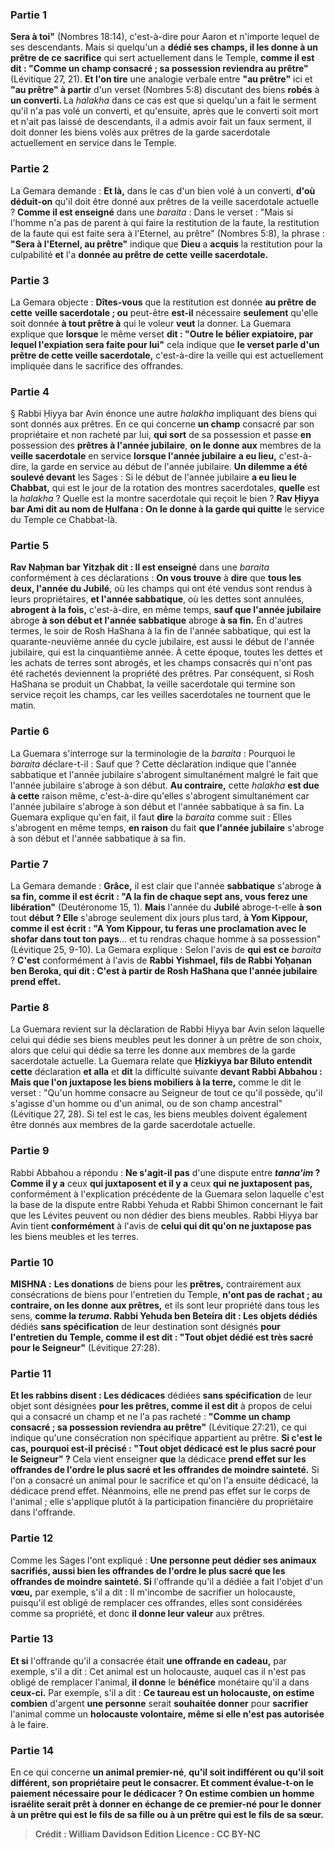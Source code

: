 
### Partie 1
<b>Sera à toi"</b> (Nombres 18:14), c'est-à-dire pour Aaron et n'importe lequel de ses descendants. Mais si quelqu'un a <b>dédié ses champs, il les donne à un prêtre de ce</b> <b>sacrifice</b> qui sert actuellement dans le Temple, <b>comme il est dit : "Comme un champ consacré ; sa possession reviendra au prêtre"</b> (Lévitique 27, 21). <b>Et l'on tire</b> une analogie verbale entre <b>"au prêtre"</b> ici et <b>"au prêtre" à partir</b> d'un verset (Nombres 5:8) discutant des biens <b>robés</b> à <b>un converti. </b> La <i>halakha</i> dans ce cas est que si quelqu'un a fait le serment qu'il n'a pas volé un converti, et qu'ensuite, après que le converti soit mort et n'ait pas laissé de descendants, il a admis avoir fait un faux serment, il doit donner les biens volés aux prêtres de la garde sacerdotale actuellement en service dans le Temple.

### Partie 2
La Gemara demande : <b>Et là,</b> dans le cas d'un bien volé à un converti, <b>d'où déduit-on</b> qu'il doit être donné aux prêtres de la veille sacerdotale actuelle ? <b>Comme il est enseigné</b> dans une <i>baraita</i> : Dans le verset : "Mais si l'homme n'a pas de parent à qui faire la restitution de la faute, la restitution de la faute qui est faite sera à l'Eternel, au prêtre" (Nombres 5:8), la phrase : <b>"Sera à l'Eternel, au prêtre"</b> indique que <b>Dieu</b> a <b>acquis</b> la restitution pour la culpabilité <b>et</b> l'a <b>donnée au prêtre de cette</b> <b>veille sacerdotale.</b>

### Partie 3
La Gemara objecte : <b>Dîtes-vous</b> que la restitution est donnée <b>au prêtre de cette</b> <b>veille sacerdotale ; ou</b> peut-être <b>est-il</b> nécessaire <b>seulement</b> qu'elle soit donnée <b>à tout prêtre à</b> qui le voleur <b>veut</b> la donner. La Guemara explique que <b>lorsque</b> le même verset <b>dit : "Outre le bélier expiatoire, par lequel l'expiation sera faite pour lui"</b> cela indique que <b>le verset parle d'un prêtre de cette veille sacerdotale,</b> c'est-à-dire la veille qui est actuellement impliquée dans le sacrifice des offrandes.

### Partie 4
§ Rabbi Ḥiyya bar Avin énonce une autre <i>halakha</i> impliquant des biens qui sont donnés aux prêtres. En ce qui concerne <b>un champ</b> consacré par son propriétaire et non racheté par lui, <b>qui sort</b> de sa possession et passe <b>en</b> possession des <b>prêtres à l'année jubilaire</b>, <b>on le donne aux</b> membres de la <b>veille sacerdotale</b> en service <b>lorsque l'année jubilaire</b> <b>a eu lieu,</b> c'est-à-dire, la garde en service au début de l'année jubilaire. <b>Un dilemme a été soulevé devant</b> les Sages : Si le début de l'année jubilaire <b>a eu lieu le Chabbat,</b> qui est le jour de la rotation des montres sacerdotales, <b>quelle</b> est la <i>halakha</i> ? Quelle est la montre sacerdotale qui reçoit le bien ? <b>Rav Ḥiyya bar Ami dit au nom de Ḥulfana : On le donne à la garde qui quitte</b> le service du Temple ce Chabbat-là.

### Partie 5
<b>Rav Naḥman bar Yitzḥak dit : Il est enseigné</b> dans une <i>baraita</i> conformément à ces déclarations : <b>On vous trouve</b> à <b>dire</b> que <b>tous les deux, l'année du Jubilé</b>, où les champs qui ont été vendus sont rendus à leurs propriétaires, <b>et l'année sabbatique</b>, où les dettes sont annulées, <b>abrogent à la fois,</b> c'est-à-dire, en même temps, <b>sauf que l'année jubilaire</b> abroge <b>à son début et l'année sabbatique</b> abroge <b>à sa fin.</b> En d'autres termes, le soir de Rosh HaShana à la fin de l'année sabbatique, qui est la quarante-neuvième année du cycle jubilaire, est aussi le début de l'année jubilaire, qui est la cinquantième année. À cette époque, toutes les dettes et les achats de terres sont abrogés, et les champs consacrés qui n'ont pas été rachetés deviennent la propriété des prêtres. Par conséquent, si Rosh HaShana se produit un Chabbat, la veille sacerdotale qui termine son service reçoit les champs, car les veilles sacerdotales ne tournent que le matin.

### Partie 6
La Guemara s'interroge sur la terminologie de la <i>baraita</i> : Pourquoi le <i>baraita</i> déclare-t-il : Sauf que ? Cette déclaration indique que l'année sabbatique et l'année jubilaire s'abrogent simultanément malgré le fait que l'année jubilaire s'abroge à son début. <b>Au contraire,</b> cette <i>halakha</i> <b>est due à cette</b> raison même, c'est-à-dire qu'elles s'abrogent simultanément car l'année jubilaire s'abroge à son début et l'année sabbatique à sa fin. La Guemara explique qu'en fait, il faut <b>dire</b> la <i>baraita</i> comme suit : Elles s'abrogent en même temps, <b>en raison</b> du fait <b>que l'année jubilaire</b> s'abroge à son début et l'année sabbatique à sa fin.

### Partie 7
La Gemara demande : <b>Grâce,</b> il est clair que l'année <b>sabbatique</b> s'abroge <b>à sa fin, comme il est écrit : "A la fin de chaque sept ans, vous ferez une libération"</b> (Deutéronome 15, 1). <b>Mais</b> l'année du <b>Jubilé</b> abroge-t-elle <b>à son</b> tout <b>début ? Elle</b> s'abroge seulement dix jours plus tard, <b>à Yom Kippour, comme il est écrit : "A Yom Kippour, tu feras une proclamation avec le shofar dans tout ton pays</b>... et tu rendras chaque homme à sa possession" (Lévitique 25, 9-10). La Gemara explique : Selon l'avis de <b>qui</b> <b>est ce</b> <i>baraita</i> ? <b>C'est</b> conformément à l'avis de <b>Rabbi Yishmael, fils de Rabbi Yoḥanan ben Beroka, qui dit : C'est à partir de Rosh HaShana que l'année jubilaire</b> <b>prend effet.</b>

### Partie 8
La Guemara revient sur la déclaration de Rabbi Ḥiyya bar Avin selon laquelle celui qui dédie ses biens meubles peut les donner à un prêtre de son choix, alors que celui qui dédie sa terre les donne aux membres de la garde sacerdotale actuelle. La Guemara relate que <b>Ḥizkiyya bar Biluto entendit cette</b> déclaration <b>et alla</b> et <b>dit</b> la difficulté suivante <b>devant Rabbi Abbahou : Mais que l'on juxtapose les biens mobiliers à la terre,</b> comme le dit le verset : "Qu'un homme consacre au Seigneur de tout ce qu'il possède, qu'il s'agisse d'un homme ou d'un animal, ou de son champ ancestral" (Lévitique 27, 28). Si tel est le cas, les biens meubles doivent également être donnés aux membres de la garde sacerdotale actuelle.

### Partie 9
Rabbi Abbahou a répondu : <b>Ne s'agit-il pas</b> d'une dispute entre <b><i>tanna'im</i> ? Comme il y a</b> ceux <b>qui juxtaposent et il y a</b> ceux <b>qui ne juxtaposent pas,</b> conformément à l'explication précédente de la Guemara selon laquelle c'est la base de la dispute entre Rabbi Yehuda et Rabbi Shimon concernant le fait que les Lévites peuvent ou non dédier des biens meubles. Rabbi Ḥiyya bar Avin tient <b>conformément</b> à l'avis de <b>celui qui dit qu'on ne juxtapose pas</b> les biens meubles et les terres.

### Partie 10
<strong>MISHNA :</strong> <b>Les donations</b> de biens pour les <b>prêtres,</b> contrairement aux consécrations de biens pour l'entretien du Temple, <b>n'ont pas de rachat ; au contraire, on les donne</b> <b>aux prêtres,</b> et ils sont leur propriété dans tous les sens, <b>comme la <i>teruma</i>. Rabbi Yehuda ben Beteira dit : Les objets dédiés</b> dédiés <b>sans spécification</b> de leur destination sont désignés <b>pour l'entretien du Temple, comme il est dit : "Tout objet dédié est très sacré pour le Seigneur"</b> (Lévitique 27:28).

### Partie 11
<b>Et les rabbins disent : Les dédicaces</b> dédiées <b>sans spécification</b> de leur objet sont désignées <b>pour les prêtres, comme il est dit</b> à propos de celui qui a consacré un champ et ne l'a pas racheté : <b>"Comme un champ consacré ; sa possession reviendra au prêtre"</b> (Lévitique 27:21), ce qui indique qu'une consécration non spécifique appartient au prêtre. <b>Si c'est le cas, pourquoi est-il précisé : "Tout objet dédicacé est le plus sacré pour le Seigneur" ? </b> Cela vient enseigner <b>que</b> la dédicace <b>prend effet sur les offrandes de l'ordre le plus sacré et les offrandes de moindre sainteté.</b> Si l'on a consacré un animal pour le sacrifice et qu'on l'a ensuite dédicacé, la dédicace prend effet. Néanmoins, elle ne prend pas effet sur le corps de l'animal ; elle s'applique plutôt à la participation financière du propriétaire dans l'offrande.

### Partie 12
Comme les Sages l'ont expliqué : <b>Une personne peut dédier ses animaux sacrifiés, aussi bien les offrandes de l'ordre le plus sacré que les offrandes de moindre sainteté. Si</b> l'offrande qu'il a dédiée a fait l'objet d'un <b>vœu,</b> par exemple, s'il a dit : Il m'incombe de sacrifier un holocauste, puisqu'il est obligé de remplacer ces offrandes, elles sont considérées comme sa propriété, et donc <b>il donne leur valeur</b> aux prêtres.

### Partie 13
<b>Et si</b> l'offrande qu'il a consacrée était <b>une offrande en cadeau,</b> par exemple, s'il a dit : Cet animal est un holocauste, auquel cas il n'est pas obligé de remplacer l'animal, <b>il donne</b> le <b>bénéfice</b> monétaire qu'il a dans <b>ceux-ci.</b> Par exemple, s'il a dit : <b>Ce taureau est un holocauste, on estime combien</b> d'argent <b>une personne</b> serait <b>souhaitée donner</b> pour <b>sacrifier</b> l'animal comme un <b>holocauste volontaire, même si elle n'est pas autorisée</b> à le faire.

### Partie 14
En ce qui concerne <b>un animal premier-né</b>, <b>qu'il soit <b>indifférent</b> ou <b>qu'il soit <b>différent,</b> son propriétaire <b>peut le consacrer. Et comment évalue-t-on</b> le paiement nécessaire pour le <b>dédicacer ? On estime combien</b> un <b>homme israélite</b> serait <b>prêt à donner en</b> échange de <b>ce premier-né</b> pour <b>le donner à</b> un prêtre qui est <b>le fils de sa fille ou à</b> un prêtre qui est <b>le fils de sa sœur.</b>

>Crédit : William Davidson Edition
>Licence : CC BY-NC